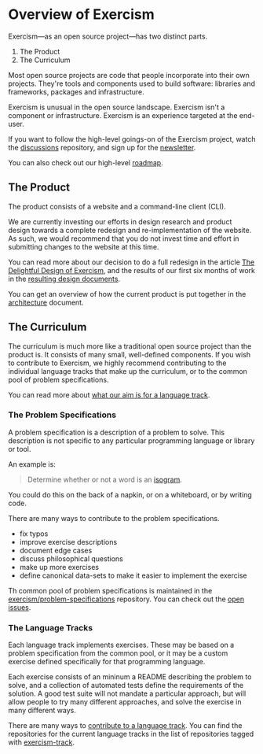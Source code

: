 # Overview of Exercism

Exercism—as an open source project—has two distinct parts.

1. The Product
2. The Curriculum

Most open source projects are code that people incorporate into their own projects. They're tools and components used to build software: libraries and frameworks, packages and infrastructure.

Exercism is unusual in the open source landscape. Exercism isn't a component or infrastructure. Exercism is an experience targeted at the end-user.

If you want to follow the high-level goings-on of the Exercism project, watch the [discussions][] repository, and sign up for the [newsletter][].

You can also check out our high-level [roadmap][].

## The Product

The product consists of a website and a command-line client (CLI).

We are currently investing our efforts in design research and product design towards a complete redesign and re-implementation of the website. As such, we would recommend that you do not invest time and effort in submitting changes to the website at this time.

You can read more about our decision to do a full redesign in the article [The Delightful Design of Exercism][design-of-exercism], and the results of our first six months of work in the [resulting design documents][ux-insights].

You can get an overview of how the current product is put together in the [architecture][] document.

## The Curriculum

The curriculum is much more like a traditional open source project than the product is. It consists of many small, well-defined components. If you wish to contribute to Exercism, we highly recommend contributing to the individual language tracks that make up the curriculum, or to the common pool of problem specifications.

You can read more about [what our aim is for a language track][goals-exercism].

### The Problem Specifications

A problem specification is a description of a problem to solve. This description is not specific to any particular programming language or library or tool.

An example is:

> Determine whether or not a word is an [isogram][].

You could do this on the back of a napkin, or on a whiteboard, or by writing code.

There are many ways to contribute to the problem specifications.

- fix typos
- improve exercise descriptions
- document edge cases
- discuss philosophical questions
- make up more exercises
- define canonical data-sets to make it easier to implement the exercise

Th common pool of problem specifications is maintained in the [exercism/problem-specifications][problem-specifications] repository. You can check out the [open issues][problem-specifications-issues].

### The Language Tracks

Each language track implements exercises. These may be based on a problem specification from the common pool, or it may be a custom exercise defined specifically for that programming language.

Each exercise consists of an mininum a README describing the problem to solve, and a collection of automated tests define the requirements of the solution. A good test suite will not mandate a particular approach, but will allow people to try many different approaches, and solve the exercise in many different ways.

There are many ways to [contribute to a language track][getting-started-track]. You can find the repositories for the current language tracks in the list of repositories tagged with [exercism-track][].

[exercism-io]: https://github.com/exercism/exercism.io
[cli]: https://github.com/exercism/cli
[isogram]: https://en.wikipedia.org/wiki/Isogram
[discussions]: https://github.com/exercism/discussions/issues
[newsletter]: http://tinyletter.com/exercism
[design-of-exercism]: http://tinyletter.com/exercism/letters/the-delightful-design-of-exercism
[problem-specifications]: https://github.com/exercism/problem-specifications
[problem-specifications-issues]: https://github.com/exercism/problem-specifications/issues
[getting-started-track]: /contributing-to-language-tracks/README.md
[ux-insights]: /about/conception/README.md
[architecture]: /about/architecture.md
[exercism-track]: https://github.com/search?q=org%3Aexercism+topic%3Aexercism-track
[roadmap]: /about/roadmap.md
[goals-exercism]: /about/goal-of-exercism.md
